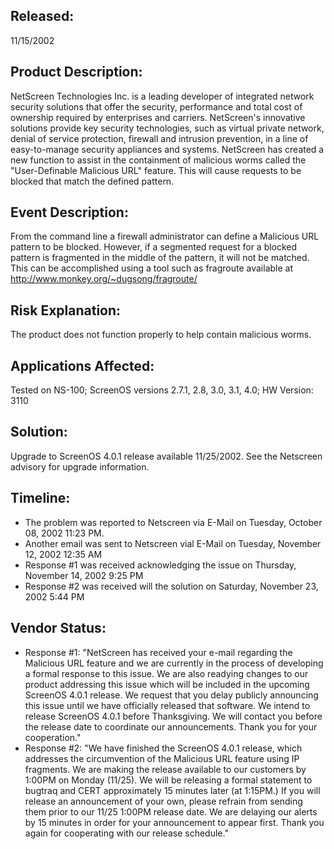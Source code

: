 ## Released:
11/15/2002

## Product Description:
NetScreen Technologies Inc. is a leading developer of integrated network security solutions that offer the security, performance and total cost of ownership required by enterprises and carriers. NetScreen's innovative solutions provide key security technologies, such as virtual private network, denial of service protection, firewall and intrusion prevention, in a line of easy-to-manage security appliances and systems. NetScreen has created a new function to assist in the containment of malicious worms called the "User-Definable Malicious URL" feature. This will cause requests to be blocked that match the defined pattern.

## Event Description:
From the command line a firewall administrator can define a Malicious URL pattern to be blocked. However, if a segmented request for a blocked pattern is fragmented in the middle of the pattern, it will not be matched. This can be accomplished using a tool such as fragroute available at http://www.monkey.org/~dugsong/fragroute/

## Risk Explanation:
The product does not function properly to help contain malicious worms.

## Applications Affected:
Tested on NS-100; ScreenOS versions 2.7.1, 2.8, 3.0, 3.1, 4.0; HW Version: 3110

## Solution:
Upgrade to ScreenOS 4.0.1 release available 11/25/2002. See the Netscreen advisory for upgrade information.

## Timeline:
- The problem was reported to Netscreen via E-Mail on Tuesday, October 08, 2002 11:23 PM.
- Another email was sent to Netscreen vial E-Mail on Tuesday, November 12, 2002 12:35 AM
- Response #1 was received acknowledging the issue on Thursday, November 14, 2002 9:25 PM
- Response #2 was received will the solution on Saturday, November 23, 2002 5:44 PM

## Vendor Status:
- Response #1: "NetScreen has received your e-mail regarding the Malicious URL feature and we are currently in the process of developing a formal response to this issue. We are also readying changes to our product addressing this issue which will be included in the upcoming ScreenOS 4.0.1 release. We request that you delay publicly announcing this issue until we have officially released that software. We intend to release ScreenOS 4.0.1 before Thanksgiving. We will contact you before the release date to coordinate our announcements. Thank you for your cooperation."
- Response #2: "We have finished the ScreenOS 4.0.1 release, which addresses the circumvention of the Malicious URL feature using IP fragments. We are making the release available to our customers by 1:00PM on Monday (11/25). We will be releasing a formal statement to bugtraq and CERT approximately 15 minutes later (at 1:15PM.) If you will release an announcement of your own, please refrain from sending them prior to our 11/25 1:00PM release date. We are delaying our alerts by 15 minutes in order for your announcement to appear first. Thank you again for cooperating with our release schedule."

